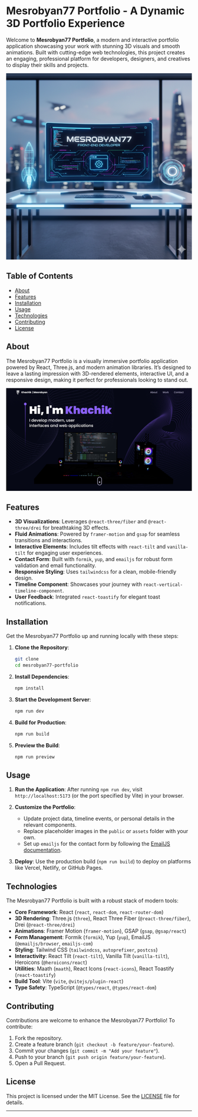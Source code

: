 

# Mesrobyan77 Portfolio - A Dynamic 3D Portfolio Experience

Welcome to **Mesrobyan77 Portfolio**, a modern and interactive portfolio application showcasing your work with stunning 3D visuals and smooth animations. Built with cutting-edge web technologies, this project creates an engaging, professional platform for developers, designers, and creatives to display their skills and projects.


<!-- ![Portfolio Hero Image](https://github.com/Mesrobyan77/Portfolio/issues/1) -->
![Portfolio Hero Image](https://raw.githubusercontent.com/Mesrobyan77/Portfolio/main/public/hero.png)

## Table of Contents
- [About](#about)
- [Features](#features)
- [Installation](#installation)
- [Usage](#usage)
- [Technologies](#technologies)
- [Contributing](#contributing)
- [License](#license)

## About

The Mesrobyan77 Portfolio is a visually immersive portfolio application powered by React, Three.js, and modern animation libraries. It’s designed to leave a lasting impression with 3D-rendered elements, interactive UI, and a responsive design, making it perfect for professionals looking to stand out.

![Portfolio Screenshot](https://raw.githubusercontent.com/Mesrobyan77/Portfolio/main/public/h.png)

## Features

- **3D Visualizations**: Leverages `@react-three/fiber` and `@react-three/drei` for breathtaking 3D effects.
- **Fluid Animations**: Powered by `framer-motion` and `gsap` for seamless transitions and interactions.
- **Interactive Elements**: Includes tilt effects with `react-tilt` and `vanilla-tilt` for engaging user experiences.
- **Contact Form**: Built with `formik`, `yup`, and `emailjs` for robust form validation and email functionality.
- **Responsive Styling**: Uses `tailwindcss` for a clean, mobile-friendly design.
- **Timeline Component**: Showcases your journey with `react-vertical-timeline-component`.
- **User Feedback**: Integrated `react-toastify` for elegant toast notifications.

## Installation

Get the Mesrobyan77 Portfolio up and running locally with these steps:

1. **Clone the Repository**:
   ```bash
   git clone 
   cd mesrobyan77-portfolio
   ```

2. **Install Dependencies**:
   ```bash
   npm install
   ```

3. **Start the Development Server**:
   ```bash
   npm run dev
   ```

4. **Build for Production**:
   ```bash
   npm run build
   ```

5. **Preview the Build**:
   ```bash
   npm run preview
   ```


## Usage

1. **Run the Application**:
   After running `npm run dev`, visit `http://localhost:5173` (or the port specified by Vite) in your browser.

2. **Customize the Portfolio**:
   - Update project data, timeline events, or personal details in the relevant components.
   - Replace placeholder images in the `public` or `assets` folder with your own.
   - Set up `emailjs` for the contact form by following the [EmailJS documentation](https://www.emailjs.com/docs/).

3. **Deploy**:
   Use the production build (`npm run build`) to deploy on platforms like Vercel, Netlify, or GitHub Pages.

## Technologies

The Mesrobyan77 Portfolio is built with a robust stack of modern tools:

- **Core Framework**: React (`react`, `react-dom`, `react-router-dom`)
- **3D Rendering**: Three.js (`three`), React Three Fiber (`@react-three/fiber`), Drei (`@react-three/drei`)
- **Animations**: Framer Motion (`framer-motion`), GSAP (`gsap`, `@gsap/react`)
- **Form Management**: Formik (`formik`), Yup (`yup`), EmailJS (`@emailjs/browser`, `emailjs-com`)
- **Styling**: Tailwind CSS (`tailwindcss`, `autoprefixer`, `postcss`)
- **Interactivity**: React Tilt (`react-tilt`), Vanilla Tilt (`vanilla-tilt`), Heroicons (`@heroicons/react`)
- **Utilities**: Maath (`maath`), React Icons (`react-icons`), React Toastify (`react-toastify`)
- **Build Tool**: Vite (`vite`, `@vitejs/plugin-react`)
- **Type Safety**: TypeScript (`@types/react`, `@types/react-dom`)

## Contributing

Contributions are welcome to enhance the Mesrobyan77 Portfolio! To contribute:

1. Fork the repository.
2. Create a feature branch (`git checkout -b feature/your-feature`).
3. Commit your changes (`git commit -m "Add your feature"`).
4. Push to your branch (`git push origin feature/your-feature`).
5. Open a Pull Request.


## License

This project is licensed under the MIT License. See the [LICENSE](LICENSE) file for details.

---

